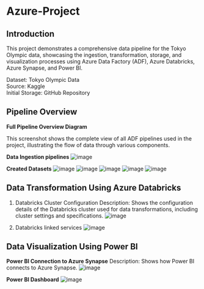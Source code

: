 # Azure-Project

## Introduction
This project demonstrates a comprehensive data pipeline for the Tokyo Olympic data, showcasing the ingestion, transformation, storage, and visualization processes using Azure Data Factory (ADF), Azure Databricks, Azure Synapse, and Power BI.

Dataset: Tokyo Olympic Data  
Source: Kaggle  
Initial Storage: GitHub Repository  

## Pipeline Overview
**Full Pipeline Overview Diagram**

This screenshot shows the complete view of all ADF pipelines used in the project, illustrating the flow of data through various components.

**Data Ingestion pipelines**
![image](https://github.com/user-attachments/assets/651f8923-3988-4173-9eea-fcca22dcaeff)


**Created Datasets**
![image](https://github.com/user-attachments/assets/63ac2cae-7232-4ccd-995c-30862a2ad8d1)
![image](https://github.com/user-attachments/assets/cde64bd3-8ef6-420e-8767-cebb7c2bb4f1)
![image](https://github.com/user-attachments/assets/7d3d177a-abb9-4e0d-8d6e-c8686926aef3)
![image](https://github.com/user-attachments/assets/cdf0daa6-7a3f-41a4-8131-dad7134811ff)
![image](https://github.com/user-attachments/assets/981137b7-a0b7-4b41-aa5a-b890762e5f25)

## Data Transformation Using Azure Databricks

1. Databricks Cluster Configuration
Description: Shows the configuration details of the Databricks cluster used for data transformations, including cluster settings and specifications.
![image](https://github.com/user-attachments/assets/fa5e7261-b471-40c4-a53c-82af90ce657b)

2. Databricks linked services
![image](https://github.com/user-attachments/assets/a1c6eefb-df65-41c4-8bfe-798f82de1587)


## Data Visualization Using Power BI

**Power BI Connection to Azure Synapse**
Description: Shows how Power BI connects to Azure Synapse.
![image](https://github.com/user-attachments/assets/7facd1e7-b0f1-4204-b07a-95a79b165459)

**Power BI Dashboard**
![image](https://github.com/user-attachments/assets/86681eaa-0208-4435-8be2-43f2cb8a38d4)

